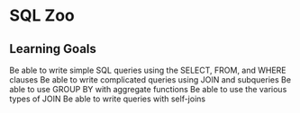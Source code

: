 # SQL Zoo

## Learning Goals
Be able to write simple SQL queries using the SELECT, FROM, and WHERE clauses
Be able to write complicated queries using JOIN and subqueries
Be able to use GROUP BY with aggregate functions
Be able to use the various types of JOIN
Be able to write queries with self-joins